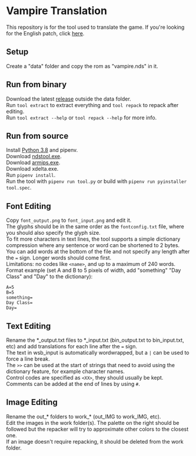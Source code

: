 # Vampire Translation
This repository is for the tool used to translate the game. If you're looking for the English patch, click [here](http://www.romhacking.net/translations/6369/).  
## Setup
Create a "data" folder and copy the rom as "vampire.nds" in it.  
## Run from binary
Download the latest [release](https://github.com/Illidanz/VampireTranslation/releases) outside the data folder.  
Run `tool extract` to extract everything and `tool repack` to repack after editing.  
Run `tool extract --help` or `tool repack --help` for more info.  
## Run from source
Install [Python 3.8](https://www.python.org/downloads/) and pipenv.  
Download [ndstool.exe](https://www.darkfader.net/ds/files/ndstool.exe).  
Download [armips.exe](https://github.com/Kingcom/armips/releases).  
Download xdelta.exe.  
Run `pipenv install`.  
Run the tool with `pipenv run tool.py` or build with `pipenv run pyinstaller tool.spec`.  
## Font Editing
Copy `font_output.png` to `font_input.png` and edit it.  
The glyphs should be in the same order as the `fontconfig.txt` file, where you should also specify the glyph size.  
To fit more characters in text lines, the tool supports a simple dictionary compression where any sentence or word can be shortened to 2 bytes.  
You can add words at the bottom of the file and not specify any length after the `=` sign. Longer words should come first.  
Limitations: no codes like `<name>`, and up to a maximum of 240 words.  
Format example (set A and B to 5 pixels of width, add "something" "Day Class" and "Day" to the dictionary):
```
A=5
B=5
something=
Day Class=
Day=
```
## Text Editing
Rename the \*\_output.txt files to \*\_input.txt (bin_output.txt to bin_input.txt, etc) and add translations for each line after the `=` sign.  
The text in wsb_input is automatically wordwrapped, but a `|` can be used to force a line break.  
The `>>` can be used at the start of strings that need to avoid using the dictionary feature, for example character names.  
Control codes are specified as `<XX>`, they should usually be kept.  
Comments can be added at the end of lines by using `#`.  
## Image Editing
Rename the out\_\* folders to work\_\* (out_IMG to work_IMG, etc).  
Edit the images in the work folder(s). The palette on the right should be followed but the repacker will try to approximate other colors to the closest one.  
If an image doesn't require repacking, it should be deleted from the work folder.  
